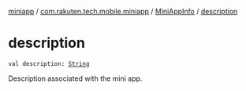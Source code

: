 [miniapp](../../index.md) / [com.rakuten.tech.mobile.miniapp](../index.md) / [MiniAppInfo](index.md) / [description](./description.md)

# description

`val description: `[`String`](https://kotlinlang.org/api/latest/jvm/stdlib/kotlin/-string/index.html)

Description associated with the mini app.

